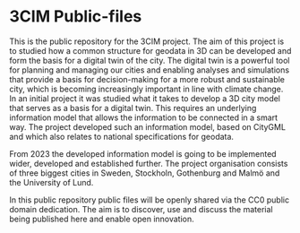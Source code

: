 # 3CIM Public-files
This is the public repository for the 3CIM project. The aim of this project is to studied how a common structure for geodata in 3D can be developed and form the basis for a digital twin of the city. The digital twin is a powerful tool for planning and managing our cities and enabling analyses and simulations that provide a basis for decision-making for a more robust and sustainable city, which is becoming increasingly important in line with climate change. In an initial project it was studied what it takes to develop a 3D city model that serves as a basis for a digital twin. This requires an underlying information model that allows the information to be connected in a smart way. The project developed such an information model, based on CityGML and which also relates to national specifications for geodata. 

From 2023 the developed information model is going to be implemented wider, developed and established further. The project organisation consists of three biggest cities in Sweden, Stockholn, Gothenburg and Malmö and the University of Lund. 

In this public repository public files will be openly shared via the CC0 public domain dedication. The aim is to discover, use and discuss the material being published here and enable open innovation.  
